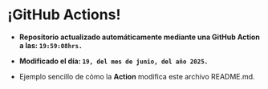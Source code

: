 # ¡GitHub Actions!
* **Repositorio actualizado automáticamente mediante una GitHub Action a las: `19:59:08hrs.`**
* **Modificado el día: `19, del mes de junio, del año 2025.`**

* Ejemplo sencillo de cómo la **Action** modifica este archivo README.md.
